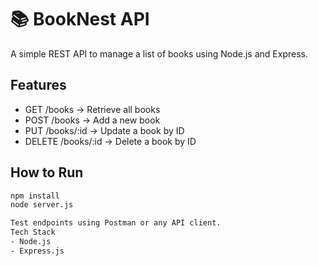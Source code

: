 # 📚 BookNest API

A simple REST API to manage a list of books using Node.js and Express.

## Features

- GET /books → Retrieve all books
- POST /books → Add a new book
- PUT /books/:id → Update a book by ID
- DELETE /books/:id → Delete a book by ID

## How to Run

```bash
npm install
node server.js

Test endpoints using Postman or any API client.
Tech Stack
- Node.js
- Express.js
